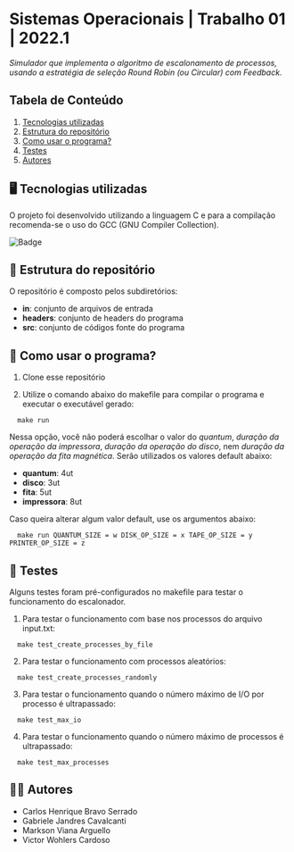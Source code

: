 # Sistemas Operacionais | Trabalho 01 | 2022.1
*Simulador que implementa o algoritmo de escalonamento de processos, usando a estratégia de seleção Round Robin (ou Circular) com Feedback.*

## Tabela de Conteúdo

1. [Tecnologias utilizadas](#tecnologias-utilizadas)
2. [Estrutura do repositório](#estrutura-do-repositório)
3. [Como usar o programa?](#como-usar-o-programa)
4. [Testes](#testes)
5. [Autores](#autores)

## 🖥️ Tecnologias utilizadas
O projeto foi desenvolvido utilizando a linguagem C e para a compilação recomenda-se o uso do GCC (GNU Compiler Collection).

![Badge](https://img.shields.io/badge/C-00599C?style=for-the-badge&logo=c&logoColor=white)

## 📂 Estrutura do repositório
O repositório é composto pelos subdiretórios:
* **in**: conjunto de arquivos de entrada
* **headers**: conjunto de headers do programa
* **src**: conjunto de códigos fonte do programa

## 🤔 Como usar o programa?
1.  Clone esse repositório

2. Utilize o comando abaixo do makefile para compilar o programa e executar o executável gerado:
```
  make run
```

Nessa opção, você não poderá escolhar o valor do *quantum*, *duração da operação da impressora*, *duração da operação do disco*, nem *duração da operação da fita magnética*. Serão utilizados os valores default abaixo:
* **quantum**: 4ut
* **disco**: 3ut
* **fita**: 5ut
* **impressora**: 8ut

Caso queira alterar algum valor default, use os argumentos abaixo:
```
  make run QUANTUM_SIZE = w DISK_OP_SIZE = x TAPE_OP_SIZE = y PRINTER_OP_SIZE = z
```

## 🧪 Testes
Alguns testes foram pré-configurados no makefile para testar o funcionamento do escalonador.

1. Para testar o funcionamento com base nos processos do arquivo input.txt:
```
  make test_create_processes_by_file
```

2. Para testar o funcionamento com processos aleatórios:
```
  make test_create_processes_randomly
```

3. Para testar o funcionamento quando o número máximo de I/O por processo é ultrapassado:
```
  make test_max_io
```

4. Para testar o funcionamento quando o número máximo de processos é ultrapassado:
```
  make test_max_processes
```

## 👩‍💻 Autores
* Carlos Henrique Bravo Serrado
* Gabriele Jandres Cavalcanti
* Markson Viana Arguello
* Victor Wohlers Cardoso